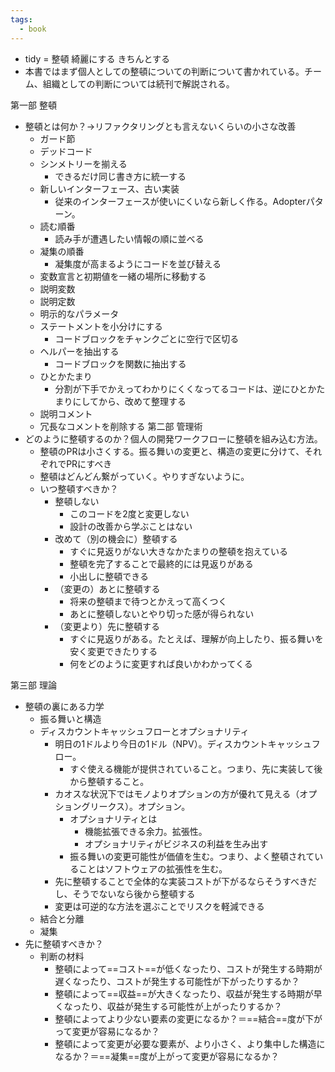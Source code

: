 ```yaml
---
tags:
  - book
---
```

- tidy = 整頓 綺麗にする きちんとする
- 本書ではまず個人としての整頓についての判断について書かれている。チーム、組織としての判断については続刊で解説される。

第一部 整頓
- 整頓とは何か？→リファクタリングとも言えないくらいの小さな改善
	- ガード節
	- デッドコード
	- シンメトリーを揃える
		- できるだけ同じ書き方に統一する
	- 新しいインターフェース、古い実装
		- 従来のインターフェースが使いにくいなら新しく作る。Adopterパターン。
	- 読む順番
		- 読み手が遭遇したい情報の順に並べる
	- 凝集の順番
		- 凝集度が高まるようにコードを並び替える
	- 変数宣言と初期値を一緒の場所に移動する
	- 説明変数
	- 説明定数
	- 明示的なパラメータ
	- ステートメントを小分けにする
		- コードブロックをチャンクごとに空行で区切る
	- ヘルパーを抽出する
		- コードブロックを関数に抽出する
	- ひとかたまり
		- 分割が下手でかえってわかりにくくなってるコードは、逆にひとかたまりにしてから、改めて整理する
	- 説明コメント
	- 冗長なコメントを削除する
第二部 管理術
- どのように整頓するのか？個人の開発ワークフローに整頓を組み込む方法。
	- 整頓のPRは小さくする。振る舞いの変更と、構造の変更に分けて、それぞれでPRにすべき
	- 整頓はどんどん繋がっていく。やりすぎないように。
	- いつ整頓すべきか？
		- 整頓しない
			- このコードを2度と変更しない
			- 設計の改善から学ぶことはない
		- 改めて（別の機会に）整頓する
			- すぐに見返りがない大きなかたまりの整頓を抱えている
			- 整頓を完了することで最終的には見返りがある
			- 小出しに整頓できる
		- （変更の）あとに整頓する
			- 将来の整頓まで待つとかえって高くつく
			- あとに整頓しないとやり切った感が得られない
		- （変更より）先に整頓する
			- すぐに見返りがある。たとえば、理解が向上したり、振る舞いを安く変更できたりする
			- 何をどのように変更すれば良いかわかってくる

第三部 理論
- 整頓の裏にある力学
	- 振る舞いと構造
	- ディスカウントキャッシュフローとオプショナリティ
		- 明日の1ドルより今日の1ドル（NPV）。ディスカウントキャッシュフロー。
			- すぐ使える機能が提供されていること。つまり、先に実装して後から整頓すること。
		- カオスな状況下ではモノよりオプションの方が優れて見える（オプショングリークス）。オプション。
			- オプショナリティとは
				- 機能拡張できる余力。拡張性。
				- オプショナリティがビジネスの利益を生み出す
			- 振る舞いの変更可能性が価値を生む。つまり、よく整頓されていることはソフトウェアの拡張性を生む。
		- 先に整頓することで全体的な実装コストが下がるならそうすべきだし、そうでないなら後から整頓する
		- 変更は可逆的な方法を選ぶことでリスクを軽減できる
	- 結合と分離
	- 凝集
- 先に整頓すべきか？
	- 判断の材料
		- 整頓によって==コスト==が低くなったり、コストが発生する時期が遅くなったり、コストが発生する可能性が下がったりするか？
		- 整頓によって==収益==が大きくなったり、収益が発生する時期が早くなったり、収益が発生する可能性が上がったりするか？
		- 整頓によってより少ない要素の変更になるか？＝==結合==度が下がって変更が容易になるか？
		- 整頓によって変更が必要な要素が、より小さく、より集中した構造になるか？＝==凝集==度が上がって変更が容易になるか？

